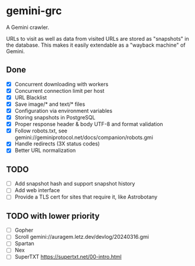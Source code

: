 # gemini-grc

A Gemini crawler.

URLs to visit as well as data from visited URLs are stored as "snapshots" in the database.
This makes it easily extendable as a "wayback machine" of Gemini.

## Done
- [x] Concurrent downloading with workers
- [x] Concurrent connection limit per host
- [x] URL Blacklist
- [x] Save image/* and text/* files
- [x] Configuration via environment variables
- [x] Storing snapshots in PostgreSQL
- [x] Proper response header & body UTF-8 and format validation
- [x] Follow robots.txt, see gemini://geminiprotocol.net/docs/companion/robots.gmi
- [x] Handle redirects (3X status codes)
- [x] Better URL normalization

## TODO
- [ ] Add snapshot hash and support snapshot history
- [ ] Add web interface
- [ ] Provide a TLS cert for sites that require it, like Astrobotany

## TODO with lower priority
- [ ] Gopher
- [ ] Scroll gemini://auragem.letz.dev/devlog/20240316.gmi
- [ ] Spartan
- [ ] Nex
- [ ] SuperTXT https://supertxt.net/00-intro.html
